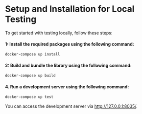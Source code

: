 # Setup and Installation for Local Testing
To get started with testing locally, follow these steps:

#### 1: Install the required packages using the following command:

```sh
docker-compose up install
```

#### 2: Build and bundle the library using the following command:

```sh
docker-compose up build
```

#### 4. Run a development server using the following command:

```sh
docker-compose up test
```

You can access the development server via http://127.0.0.1:8035/.